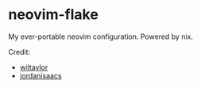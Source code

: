 # neovim-flake
My ever-portable neovim configuration. Powered by nix.


Credit:
- [wiltaylor](https://github.com/wiltaylor/neovim-flake)
- [jordanisaacs](https://github.com/jordanisaacs/neovim-flake)
